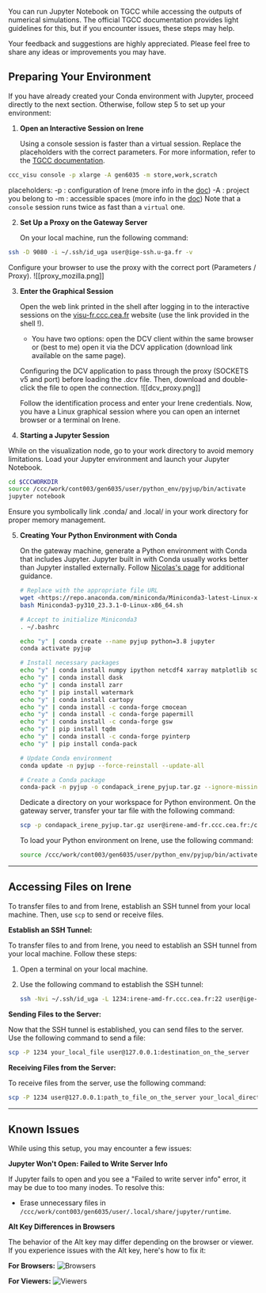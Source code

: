 
You can run Jupyter Notebook on TGCC while accessing the outputs of numerical simulations. The official TGCC documentation provides light guidelines for this, but if you encounter issues, these steps may help.

Your feedback and suggestions are highly appreciated. Please feel free to share any ideas or improvements you may have.

## Preparing Your Environment

If you have already created your Conda environment with Jupyter, proceed directly to the next section. Otherwise, follow step 5 to set up your environment:

1. **Open an Interactive Session on Irene**

   Using a console session is faster than a virtual session. Replace the placeholders with the correct parameters. For more information, refer to the [TGCC documentation](https://www-hpc.cea.fr/tgcc-public/en/html/toc/fulldoc/Supercomputer_architecture.html).

```bash
ccc_visu console -p xlarge -A gen6035 -m store,work,scratch
```
placeholders: 
-p : configuration of Irene (more info in the [doc](https://www-hpc.cea.fr/tgcc-public/en/html/toc/fulldoc/Supercomputer_architecture.html)) 
-A : project you belong to
-m : accessible spaces (more info in the [doc](https://www-hpc.cea.fr/tgcc-public/en/html/toc/fulldoc/Data_spaces.html?highlight=partition))
Note that a `console` session runs twice as fast than a `virtual` one.

2. **Set Up a Proxy on the Gateway Server**

   On your local machine, run the following command:

```bash
ssh -D 9080 -i ~/.ssh/id_uga user@ige-ssh.u-ga.fr -v
```

   Configure your browser to use the proxy with the correct port (Parameters / Proxy).
   ![[proxy_mozilla.png]]

3. **Enter the Graphical Session**

   Open the web link printed in the shell after logging in to the interactive sessions on the [visu-fr.ccc.cea.fr](https://visu-fr.ccc.cea.fr) website (use the link provided in the shell !).

   - You have two options: open the DCV client within the same browser or (best to me) open it via the DCV application (download link available on the same page).
   
   Configuring the DCV application to pass through the proxy (SOCKETS v5 and port) before loading the .dcv file. Then, download and double-click the file to open the connection.
![[dcv_proxy.png]]
   
   Follow the identification process and enter your Irene credentials. Now, you have a Linux graphical session where you can open an internet browser or a terminal on Irene.

4. **Starting a Jupyter Session**

While on the visualization node, go to your work directory to avoid memory limitations. Load your Jupyter environment and launch your Jupyter Notebook.

```bash
cd $CCCWORKDIR
source /ccc/work/cont003/gen6035/user/python_env/pyjup/bin/activate
jupyter notebook
```

   Ensure you symbolically link .conda/ and .local/ in your work directory for proper memory management.

5. **Creating Your Python Environment with Conda**

   On the gateway machine, generate a Python environment with Conda that includes Jupyter. Jupyter built in with Conda usually works better than Jupyter installed externally. Follow [Nicolas's page](https://nicojourdain.github.io/coding_dir/coding_python_tgcc/) for additional guidance.

   ```bash
   # Replace with the appropriate file URL
   wget <https://repo.anaconda.com/miniconda/Miniconda3-latest-Linux-x86_64.sh>
   bash Miniconda3-py310_23.3.1-0-Linux-x86_64.sh

   # Accept to initialize Miniconda3
   . ~/.bashrc

   echo "y" | conda create --name pyjup python=3.8 jupyter
   conda activate pyjup

   # Install necessary packages
   echo "y" | conda install numpy ipython netcdf4 xarray matplotlib scipy pandas pillow
   echo "y" | conda install dask
   echo "y" | conda install zarr
   echo "y" | pip install watermark
   echo "y" | conda install cartopy
   echo "y" | conda install -c conda-forge cmocean
   echo "y" | conda install -c conda-forge papermill
   echo "y" | conda install -c conda-forge gsw
   echo "y" | pip install tqdm
   echo "y" | conda install -c conda-forge pyinterp
   echo "y" | pip install conda-pack

   # Update Conda environment
   conda update -n pyjup --force-reinstall --update-all

   # Create a Conda package
   conda-pack -n pyjup -o condapack_irene_pyjup.tar.gz --ignore-missing-files
   ```

   Dedicate a directory on your workspace for Python environment. On the gateway server, transfer your tar file with the following command:

   ```bash
   scp -p condapack_irene_pyjup.tar.gz user@irene-amd-fr.ccc.cea.fr:/ccc/work/cont003/gen6035/user/python_env
   ```

   To load your Python environment on Irene, use the following command:

   ```bash
   source /ccc/work/cont003/gen6035/user/python_env/pyjup/bin/activate
   ```

---
## Accessing Files on Irene

To transfer files to and from Irene, establish an SSH tunnel from your local machine. Then, use `scp` to send or receive files.

**Establish an SSH Tunnel:**

To transfer files to and from Irene, you need to establish an SSH tunnel from your local machine. Follow these steps:

1. Open a terminal on your local machine.
2. Use the following command to establish the SSH tunnel:

    ```bash
    ssh -Nvi ~/.ssh/id_uga -L 1234:irene-amd-fr.ccc.cea.fr:22 user@ige-ssh.u-ga.fr
    ```

**Sending Files to the Server:**

Now that the SSH tunnel is established, you can send files to the server. Use the following command to send a file:

```bash
scp -P 1234 your_local_file user@127.0.0.1:destination_on_the_server
```

**Receiving Files from the Server:**

To receive files from the server, use the following command:

```bash
scp -P 1234 user@127.0.0.1:path_to_file_on_the_server your_local_directory
```

---
## Known Issues

While using this setup, you may encounter a few issues:

**Jupyter Won't Open: Failed to Write Server Info**

If Jupyter fails to open and you see a "Failed to write server info" error, it may be due to too many inodes. To resolve this:

- Erase unnecessary files in `/ccc/work/cont003/gen6035/user/.local/share/jupyter/runtime`.

**Alt Key Differences in Browsers**

The behavior of the Alt key may differ depending on the browser or viewer. If you experience issues with the Alt key, here's how to fix it:

**For Browsers:**
![Browsers](browser.png)

**For Viewers:**
![Viewers](viewer.png)
